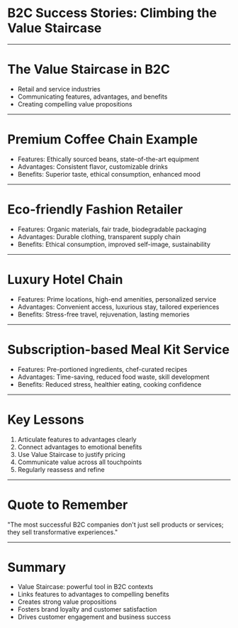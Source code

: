 # B2C Success Stories: Climbing the Value Staircase

---

# The Value Staircase in B2C

- Retail and service industries
- Communicating features, advantages, and benefits
- Creating compelling value propositions

---

# Premium Coffee Chain Example

- Features: Ethically sourced beans, state-of-the-art equipment
- Advantages: Consistent flavor, customizable drinks
- Benefits: Superior taste, ethical consumption, enhanced mood

---

# Eco-friendly Fashion Retailer

- Features: Organic materials, fair trade, biodegradable packaging
- Advantages: Durable clothing, transparent supply chain
- Benefits: Ethical consumption, improved self-image, sustainability

---

# Luxury Hotel Chain

- Features: Prime locations, high-end amenities, personalized service
- Advantages: Convenient access, luxurious stay, tailored experiences
- Benefits: Stress-free travel, rejuvenation, lasting memories

---

# Subscription-based Meal Kit Service

- Features: Pre-portioned ingredients, chef-curated recipes
- Advantages: Time-saving, reduced food waste, skill development
- Benefits: Reduced stress, healthier eating, cooking confidence

---

# Key Lessons

1. Articulate features to advantages clearly
2. Connect advantages to emotional benefits
3. Use Value Staircase to justify pricing
4. Communicate value across all touchpoints
5. Regularly reassess and refine

---

# Quote to Remember

"The most successful B2C companies don't just sell products or services; they sell transformative experiences."

---

# Summary

- Value Staircase: powerful tool in B2C contexts
- Links features to advantages to compelling benefits
- Creates strong value propositions
- Fosters brand loyalty and customer satisfaction
- Drives customer engagement and business success